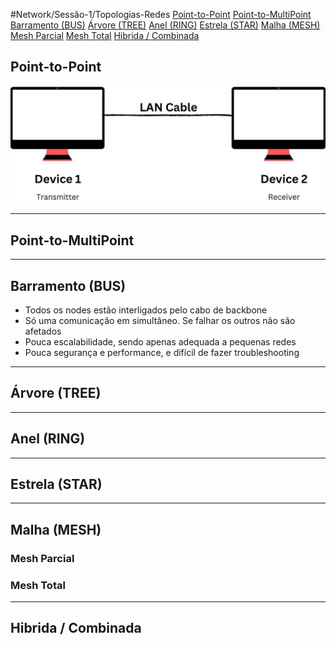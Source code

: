 #Network/Sessão-1/Topologias-Redes
[Point-to-Point](#Point-to-Point)
[Point-to-MultiPoint](#Point-to-MultiPoint)
[Barramento (BUS)](#Barramento%20(BUS))
[Árvore (TREE)](#Árvore%20(TREE))
[Anel (RING)](#Anel%20(RING))
[Estrela (STAR)](#Estrela%20(STAR))
[Malha (MESH)](#Malha%20(MESH))
	[Mesh Parcial](#Mesh%20Parcial)
	[Mesh Total](#Mesh%20Total)
[Hibrida / Combinada](#Hibrida%20/%20Combinada)
## Point-to-Point

![](Imagens/Point-to-Point.png)

---
## Point-to-MultiPoint



---
## Barramento (BUS)



- Todos os nodes estão interligados pelo cabo de backbone
- Só uma comunicação em simultâneo. Se falhar os outros não são afetados
- Pouca escalabilidade, sendo apenas adequada a pequenas redes
- Pouca segurança e performance, e difícil de fazer troubleshooting

---
## Árvore (TREE)



---
## Anel (RING)



---
## Estrela (STAR)




---
## Malha (MESH)

### Mesh Parcial


### Mesh Total


---
## Hibrida / Combinada


